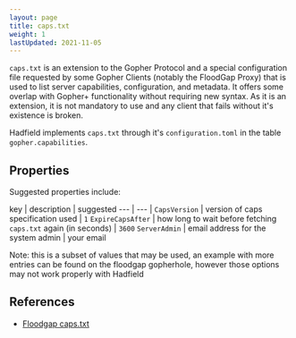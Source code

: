 ```yaml
---
layout: page
title: caps.txt
weight: 1
lastUpdated: 2021-11-05
---
```


`caps.txt` is an extension to the Gopher Protocol and a special configuration file requested by some Gopher Clients (notably the FloodGap Proxy) that is used to list server capabilities, configuration, and metadata. It offers some overlap with Gopher+ functionality without requiring new syntax. As it is an extension, it is not mandatory to use and any client that fails without it's existence is broken.

Hadfield implements `caps.txt` through it's `configuration.toml` in the table `gopher.capabilities`. 

## Properties
Suggested properties include:

key | description | suggested
--- | --- | 
`CapsVersion` | version of caps specification used | `1`
`ExpireCapsAfter` | how long to wait before fetching `caps.txt` again (in seconds) | `3600`
`ServerAdmin` | email address for the system admin | your email

Note: this is a subset of values that may be used, an example with more entries can be found on the floodgap gopherhole, however those options may not work properly with Hadfield

## References
* [Floodgap caps.txt](gopher://floodgap.com/0/caps.txt)
